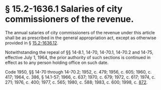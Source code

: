 # § 15.2-1636.1 Salaries of city commissioners of the revenue.

<p>The annual salaries of city commissioners of the revenue under this article shall be as prescribed in the general appropriation act, except as otherwise provided in § <a href='http://law.lis.virginia.gov/vacode/15.2-1636.12/'>15.2-1636.12</a>.</p><p>Notwithstanding the repeal of §§ 14-8.1, 14-70, 14-70.1, 14-70.2 and 14-75, effective July 1, 1964, the prior authority of such sections is continued in effect as to any person holding office on such date.</p><p>Code 1950, §§ 14-70 through 14-70.2; 1952, c. 479; 1956, c. 605; 1960, c. 417; 1964, c. 386, § 14.1-57; 1966, c. 637; 1970, c. 679; 1972, c. 617; 1974, c. 271; 1976, c. 400; 1977, c. 565; 1980, c. 588; 1983, c. 600; 1998, c. <a href='http://lis.virginia.gov/cgi-bin/legp604.exe?981+ful+CHAP0872'>872</a>.</p>